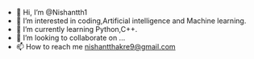 - 👋 Hi, I’m @Nishantth1
- 👀 I’m interested in coding,Artificial intelligence and Machine learning. 
- 🌱 I’m currently learning Python,C++. 
- 💞️ I’m looking to collaborate on ... 
- 📫 How to reach me nishantthakre9@gmail.com

<!---
Nishantth1/Nishantth1 is a ✨ special ✨ repository because its `README.md` (this file) appears on your GitHub profile.
You can click the Preview link to take a look at your changes.
--->

